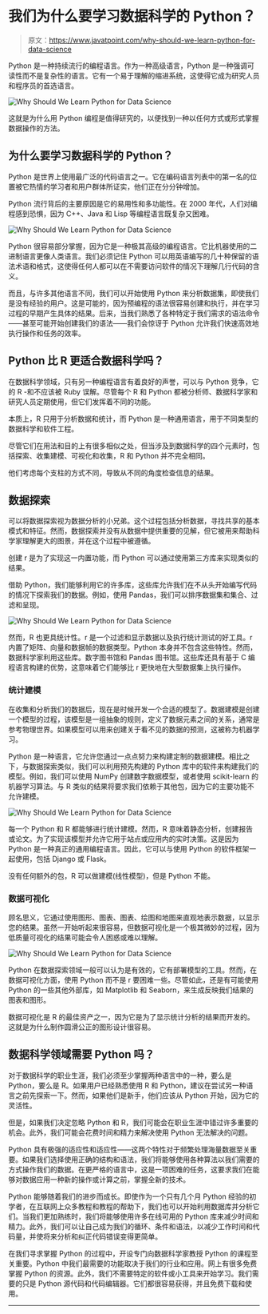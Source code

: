 # 我们为什么要学习数据科学的 Python？

> 原文：<https://www.javatpoint.com/why-should-we-learn-python-for-data-science>

Python 是一种持续流行的编程语言。作为一种高级语言，Python 是一种强调可读性而不是复杂性的语言。它有一个易于理解的缩进系统，这使得它成为研究人员和程序员的首选语言。

![Why Should We Learn Python for Data Science](img/039c96bdbdb206c046206f3fa54aef32.png)

这就是为什么用 Python 编程是值得研究的，以便找到一种以任何方式或形式掌握数据操作的方法。

## 为什么要学习数据科学的 Python？

Python 是世界上使用最广泛的代码语言之一。它在编码语言列表中的第一名的位置被它热情的学习者和用户群体所证实，他们正在分分钟增加。

Python 流行背后的主要原因是它的易用性和多功能性。在 2000 年代，人们对编程感到恐惧，因为 C++、Java 和 Lisp 等编程语言既复杂又困难。

![Why Should We Learn Python for Data Science](img/702159eff438c0c8e2b59949f6914f94.png)

Python 很容易部分掌握，因为它是一种极其高级的编程语言。它比机器使用的二进制语言更像人类语言。我们必须记住 Python 可以用英语编写的几十种保留的语法术语和格式，这使得任何人都可以在不需要访问软件的情况下理解几行代码的含义。

而且，与许多其他语言不同，我们可以开始使用 Python 来分析数据集，即使我们是没有经验的用户。这是可能的，因为预编程的语法很容易创建和执行，并在学习过程的早期产生具体的结果。后来，当我们熟悉了各种特定于我们需求的语法命令——甚至可能开始创建我们的语法——我们会惊讶于 Python 允许我们快速高效地执行操作和任务的效率。

## Python 比 R 更适合数据科学吗？

在数据科学领域，只有另一种编程语言有着良好的声誉，可以与 Python 竞争，它的 R -和不应该被 Ruby 误解。尽管每个 R 和 Python 都被分析师、数据科学家和研究人员定期使用，但它们发挥着不同的功能。

本质上，R 只用于分析数据和统计，而 Python 是一种通用语言，用于不同类型的数据科学和软件工程。

尽管它们在用法和目的上有很多相似之处，但当涉及到数据科学的四个元素时，包括探索、收集建模、可视化和收集，R 和 Python 并不完全相同。

他们考虑每个支柱的方式不同，导致从不同的角度检查信息的结果。

## 数据探索

可以将数据探索视为数据分析的小兄弟。这个过程包括分析数据，寻找共享的基本模式和特征。然而，数据探索并没有从数据中提供重要的见解，但它被用来帮助科学家理解更大的图景，并在这个过程中被遵循。

创建 r 是为了实现这一内置功能，而 Python 可以通过使用第三方库来实现类似的结果。

借助 Python，我们能够利用它的许多库，这些库允许我们在不从头开始编写代码的情况下探索我们的数据。例如，使用 Pandas，我们可以排序数据集和集合、过滤和呈现。

![Why Should We Learn Python for Data Science](img/4be4602e5e412ac08391f40614b18558.png)

然而，R 也更具统计性。r 是一个过滤和显示数据以及执行统计测试的好工具。r 内置了矩阵、向量和数据帧的数据类型。Python 本身并不包含这些特性。然而，数据科学家利用这些库。数字图书馆和 Pandas 图书馆。这些库还具有基于 C 编程语言构建的优势，这意味着它们能够比 r 更快地在大型数据集上执行操作。

### 统计建模

在收集和分析我们的数据后，现在是时候开发一个合适的模型了。数据建模是创建一个模型的过程，该模型是一组抽象的规则，定义了数据元素之间的关系，通常是参考物理世界。如果模型可以用来创建关于看不见的数据的预测，这被称为机器学习。

Python 是一种语言，它允许您通过一点点努力来构建定制的数据建模。相比之下，与数据探索类似，我们可以利用预先构建的 Python 库中的软件来构建我们的模型。例如，我们可以使用 NumPy 创建数字数据模型，或者使用 scikit-learn 的机器学习算法。与 R 类似的结果将要求我们依赖于其他包，因为它的主要功能不允许建模。

![Why Should We Learn Python for Data Science](img/a5a8a471e6fa895b41f2f934d45b491b.png)

每一个 Python 和 R 都能够进行统计建模。然而，R 意味着静态分析，创建报告或论文。为了实现该模型并允许它用于站点或应用内的实时决策。这是因为 Python 是一种真正的通用编程语言。因此，它可以与使用 Python 的软件框架一起使用，包括 Django 或 Flask。

没有任何额外的包，R 可以做建模(线性模型)，但是 Python 不能。

### 数据可视化

顾名思义，它通过使用图形、图表、图表、绘图和地图来直观地表示数据，以显示您的结果。虽然一开始听起来很容易，但数据可视化是一个极其微妙的过程，因为低质量可视化的结果可能会令人困惑或难以理解。

![Why Should We Learn Python for Data Science](img/80144493cd5acbbe967cb83d8e7da42a.png)

Python 在数据探索领域一般可以认为是有效的，它有部署模型的工具。然而，在数据可视化方面，使用 Python 而不是 r 要困难一些。尽管如此，还是有可能使用 Python 的一些其他外部库，如 Matplotlib 和 Seaborn，来生成反映我们结果的图表和图形。

数据可视化是 R 的最佳资产之一，因为它是为了显示统计分析的结果而开发的。这就是为什么制作圆滑公正的图形设计很容易。

## 数据科学领域需要 Python 吗？

对于数据科学的职业生涯，我们必须至少掌握两种语言中的一种，要么是 Python，要么是 R。如果用户已经熟悉使用 R 和 Python，建议在尝试另一种语言之前先探索一下。然而，如果他们是新手，他们应该从 Python 开始，因为它的灵活性。

但是，如果我们决定忽略 Python 和 R，我们可能会在职业生涯中错过许多重要的机会。此外，我们可能会花费时间和精力来解决使用 Python 无法解决的问题。

Python 具有极强的适应性和适应性——这两个特性对于频繁处理海量数据至关重要。如果我们选择使用正确的结构和语法，我们将能够使用各种算法以我们需要的方式操作我们的数据。在更严格的语言中，这是一项困难的任务，这要求我们在能够对数据应用一种新的操作或计算之前，掌握全新的技术。

Python 能够随着我们的进步而成长。即使作为一个只有几个月 Python 经验的初学者，在互联网上众多教程和教程的帮助下，我们也可以开始利用数据库并分析它们。当我们更加熟练时，我们将能够使用许多在线可用的 Python 库来减少时间和精力。此外，我们可以让自己成为我们的循环、条件和语法，以减少工作时间和代码量，并使将来分析和纠正代码错误变得更简单。

在我们寻求掌握 Python 的过程中，开设专门向数据科学家教授 Python 的课程至关重要。Python 中我们最需要的功能取决于我们的行业和应用。网上有很多免费掌握 Python 的资源。此外，我们不需要特定的软件或小工具来开始学习。我们需要的只是 Python 源代码和代码编辑器。它们都很容易获得，并且免费下载和使用。

* * *